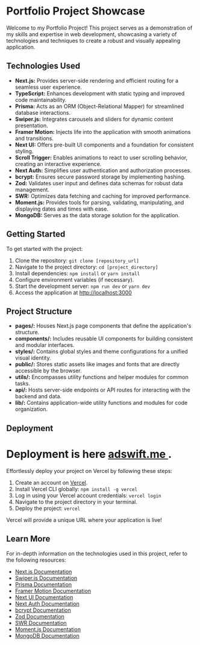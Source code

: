# Portfolio Project Showcase

Welcome to my Portfolio Project! This project serves as a demonstration of my skills and expertise in web development, showcasing a variety of technologies and techniques to create a robust and visually appealing application.

## Technologies Used

- **Next.js:** Provides server-side rendering and efficient routing for a seamless user experience.
- **TypeScript:** Enhances development with static typing and improved code maintainability.
- **Prisma:** Acts as an ORM (Object-Relational Mapper) for streamlined database interactions.
- **Swiper.js:** Integrates carousels and sliders for dynamic content presentation.
- **Framer Motion:** Injects life into the application with smooth animations and transitions.
- **Next UI:** Offers pre-built UI components and a foundation for consistent styling.
- **Scroll Trigger:** Enables animations to react to user scrolling behavior, creating an interactive experience.
- **Next Auth:** Simplifies user authentication and authorization processes.
- **bcrypt:** Ensures secure password storage by implementing hashing.
- **Zod:** Validates user input and defines data schemas for robust data management.
- **SWR:** Optimizes data fetching and caching for improved performance.
- **Moment.js:** Provides tools for parsing, validating, manipulating, and displaying dates and times with ease.
- **MongoDB:** Serves as the data storage solution for the application.

## Getting Started

To get started with the project:

1. Clone the repository: `git clone [repository_url]`
2. Navigate to the project directory: `cd [project_directory]`
3. Install dependencies: `npm install` or `yarn install`
4. Configure environment variables (if necessary).
5. Start the development server: `npm run dev` or `yarn dev`
6. Access the application at [http://localhost:3000](http://localhost:3000)

## Project Structure

- **pages/:** Houses Next.js page components that define the application's structure.
- **components/:** Includes reusable UI components for building consistent and modular interfaces.
- **styles/:** Contains global styles and theme configurations for a unified visual identity.
- **public/:** Stores static assets like images and fonts that are directly accessible by the browser.
- **utils/:** Encompasses utility functions and helper modules for common tasks.
- **api/:** Hosts server-side endpoints or API routes for interacting with the backend and data.
- **lib/:** Contains application-wide utility functions and modules for code organization.

## Deployment
# Deployment is here [ adswift.me ](https://adswift.me).
Effortlessly deploy your project on Vercel by following these steps:

1. Create an account on [Vercel](https://vercel.com/).
2. Install Vercel CLI globally: `npm install -g vercel`
3. Log in using your Vercel account credentials: `vercel login`
4. Navigate to the project directory in your terminal.
5. Deploy the project: `vercel`

Vercel will provide a unique URL where your application is live!

## Learn More

For in-depth information on the technologies used in this project, refer to the following resources:

- [Next.js Documentation](https://nextjs.org/docs)
- [Swiper.js Documentation](https://swiperjs.com/get)
- [Prisma Documentation](https://www.prisma.io/docs)
- [Framer Motion Documentation](https://www.framer.com/api/motion)
- [Next UI Documentation](https://nextui.org/docs)
- [Next Auth Documentation](https://next-auth.js.org/getting-started/introduction)
- [bcrypt Documentation](https://www.npmjs.com/package/bcrypt)
- [Zod Documentation](https://github.com/colinhacks/zod)
- [SWR Documentation](https://swr.vercel.app/docs/getting-started)
- [Moment.js Documentation](https://momentjs.com/docs/)
- [MongoDB Documentation](https://docs.mongodb.com/)
